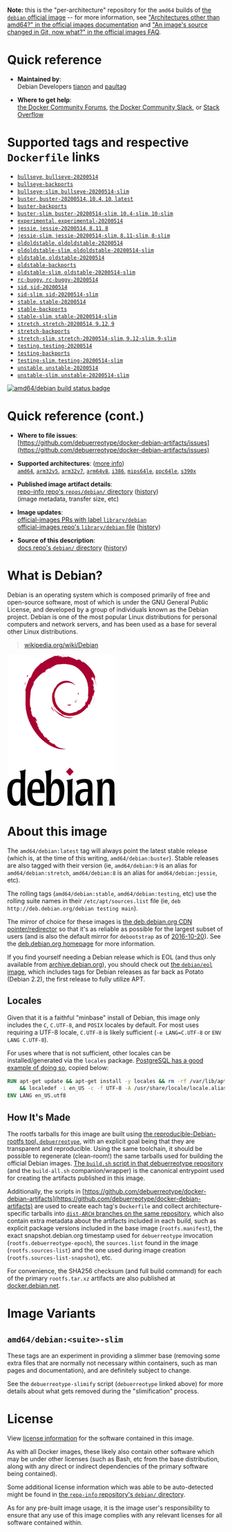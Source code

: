 <!--

********************************************************************************

WARNING:

    DO NOT EDIT "debian/README.md"

    IT IS AUTO-GENERATED

    (from the other files in "debian/" combined with a set of templates)

********************************************************************************

-->

**Note:** this is the "per-architecture" repository for the `amd64` builds of [the `debian` official image](https://hub.docker.com/_/debian) -- for more information, see ["Architectures other than amd64?" in the official images documentation](https://github.com/docker-library/official-images#architectures-other-than-amd64) and ["An image's source changed in Git, now what?" in the official images FAQ](https://github.com/docker-library/faq#an-images-source-changed-in-git-now-what).

# Quick reference

-	**Maintained by**:  
	Debian Developers [tianon](https://qa.debian.org/developer.php?login=tianon) and [paultag](https://qa.debian.org/developer.php?login=paultag)

-	**Where to get help**:  
	[the Docker Community Forums](https://forums.docker.com/), [the Docker Community Slack](http://dockr.ly/slack), or [Stack Overflow](https://stackoverflow.com/search?tab=newest&q=docker)

# Supported tags and respective `Dockerfile` links

-	[`bullseye`, `bullseye-20200514`](https://github.com/debuerreotype/docker-debian-artifacts/blob/18cb4d0418be1c80fb19141b69ac2e0600b2d601/bullseye/Dockerfile)
-	[`bullseye-backports`](https://github.com/debuerreotype/docker-debian-artifacts/blob/18cb4d0418be1c80fb19141b69ac2e0600b2d601/bullseye/backports/Dockerfile)
-	[`bullseye-slim`, `bullseye-20200514-slim`](https://github.com/debuerreotype/docker-debian-artifacts/blob/18cb4d0418be1c80fb19141b69ac2e0600b2d601/bullseye/slim/Dockerfile)
-	[`buster`, `buster-20200514`, `10.4`, `10`, `latest`](https://github.com/debuerreotype/docker-debian-artifacts/blob/18cb4d0418be1c80fb19141b69ac2e0600b2d601/buster/Dockerfile)
-	[`buster-backports`](https://github.com/debuerreotype/docker-debian-artifacts/blob/18cb4d0418be1c80fb19141b69ac2e0600b2d601/buster/backports/Dockerfile)
-	[`buster-slim`, `buster-20200514-slim`, `10.4-slim`, `10-slim`](https://github.com/debuerreotype/docker-debian-artifacts/blob/18cb4d0418be1c80fb19141b69ac2e0600b2d601/buster/slim/Dockerfile)
-	[`experimental`, `experimental-20200514`](https://github.com/debuerreotype/docker-debian-artifacts/blob/18cb4d0418be1c80fb19141b69ac2e0600b2d601/experimental/Dockerfile)
-	[`jessie`, `jessie-20200514`, `8.11`, `8`](https://github.com/debuerreotype/docker-debian-artifacts/blob/18cb4d0418be1c80fb19141b69ac2e0600b2d601/jessie/Dockerfile)
-	[`jessie-slim`, `jessie-20200514-slim`, `8.11-slim`, `8-slim`](https://github.com/debuerreotype/docker-debian-artifacts/blob/18cb4d0418be1c80fb19141b69ac2e0600b2d601/jessie/slim/Dockerfile)
-	[`oldoldstable`, `oldoldstable-20200514`](https://github.com/debuerreotype/docker-debian-artifacts/blob/18cb4d0418be1c80fb19141b69ac2e0600b2d601/oldoldstable/Dockerfile)
-	[`oldoldstable-slim`, `oldoldstable-20200514-slim`](https://github.com/debuerreotype/docker-debian-artifacts/blob/18cb4d0418be1c80fb19141b69ac2e0600b2d601/oldoldstable/slim/Dockerfile)
-	[`oldstable`, `oldstable-20200514`](https://github.com/debuerreotype/docker-debian-artifacts/blob/18cb4d0418be1c80fb19141b69ac2e0600b2d601/oldstable/Dockerfile)
-	[`oldstable-backports`](https://github.com/debuerreotype/docker-debian-artifacts/blob/18cb4d0418be1c80fb19141b69ac2e0600b2d601/oldstable/backports/Dockerfile)
-	[`oldstable-slim`, `oldstable-20200514-slim`](https://github.com/debuerreotype/docker-debian-artifacts/blob/18cb4d0418be1c80fb19141b69ac2e0600b2d601/oldstable/slim/Dockerfile)
-	[`rc-buggy`, `rc-buggy-20200514`](https://github.com/debuerreotype/docker-debian-artifacts/blob/18cb4d0418be1c80fb19141b69ac2e0600b2d601/rc-buggy/Dockerfile)
-	[`sid`, `sid-20200514`](https://github.com/debuerreotype/docker-debian-artifacts/blob/18cb4d0418be1c80fb19141b69ac2e0600b2d601/sid/Dockerfile)
-	[`sid-slim`, `sid-20200514-slim`](https://github.com/debuerreotype/docker-debian-artifacts/blob/18cb4d0418be1c80fb19141b69ac2e0600b2d601/sid/slim/Dockerfile)
-	[`stable`, `stable-20200514`](https://github.com/debuerreotype/docker-debian-artifacts/blob/18cb4d0418be1c80fb19141b69ac2e0600b2d601/stable/Dockerfile)
-	[`stable-backports`](https://github.com/debuerreotype/docker-debian-artifacts/blob/18cb4d0418be1c80fb19141b69ac2e0600b2d601/stable/backports/Dockerfile)
-	[`stable-slim`, `stable-20200514-slim`](https://github.com/debuerreotype/docker-debian-artifacts/blob/18cb4d0418be1c80fb19141b69ac2e0600b2d601/stable/slim/Dockerfile)
-	[`stretch`, `stretch-20200514`, `9.12`, `9`](https://github.com/debuerreotype/docker-debian-artifacts/blob/18cb4d0418be1c80fb19141b69ac2e0600b2d601/stretch/Dockerfile)
-	[`stretch-backports`](https://github.com/debuerreotype/docker-debian-artifacts/blob/18cb4d0418be1c80fb19141b69ac2e0600b2d601/stretch/backports/Dockerfile)
-	[`stretch-slim`, `stretch-20200514-slim`, `9.12-slim`, `9-slim`](https://github.com/debuerreotype/docker-debian-artifacts/blob/18cb4d0418be1c80fb19141b69ac2e0600b2d601/stretch/slim/Dockerfile)
-	[`testing`, `testing-20200514`](https://github.com/debuerreotype/docker-debian-artifacts/blob/18cb4d0418be1c80fb19141b69ac2e0600b2d601/testing/Dockerfile)
-	[`testing-backports`](https://github.com/debuerreotype/docker-debian-artifacts/blob/18cb4d0418be1c80fb19141b69ac2e0600b2d601/testing/backports/Dockerfile)
-	[`testing-slim`, `testing-20200514-slim`](https://github.com/debuerreotype/docker-debian-artifacts/blob/18cb4d0418be1c80fb19141b69ac2e0600b2d601/testing/slim/Dockerfile)
-	[`unstable`, `unstable-20200514`](https://github.com/debuerreotype/docker-debian-artifacts/blob/18cb4d0418be1c80fb19141b69ac2e0600b2d601/unstable/Dockerfile)
-	[`unstable-slim`, `unstable-20200514-slim`](https://github.com/debuerreotype/docker-debian-artifacts/blob/18cb4d0418be1c80fb19141b69ac2e0600b2d601/unstable/slim/Dockerfile)

[![amd64/debian build status badge](https://img.shields.io/jenkins/s/https/doi-janky.infosiftr.net/job/multiarch/job/amd64/job/debian.svg?label=amd64/debian%20%20build%20job)](https://doi-janky.infosiftr.net/job/multiarch/job/amd64/job/debian/)

# Quick reference (cont.)

-	**Where to file issues**:  
	[https://github.com/debuerreotype/docker-debian-artifacts/issues](https://github.com/debuerreotype/docker-debian-artifacts/issues)

-	**Supported architectures**: ([more info](https://github.com/docker-library/official-images#architectures-other-than-amd64))  
	[`amd64`](https://hub.docker.com/r/amd64/debian/), [`arm32v5`](https://hub.docker.com/r/arm32v5/debian/), [`arm32v7`](https://hub.docker.com/r/arm32v7/debian/), [`arm64v8`](https://hub.docker.com/r/arm64v8/debian/), [`i386`](https://hub.docker.com/r/i386/debian/), [`mips64le`](https://hub.docker.com/r/mips64le/debian/), [`ppc64le`](https://hub.docker.com/r/ppc64le/debian/), [`s390x`](https://hub.docker.com/r/s390x/debian/)

-	**Published image artifact details**:  
	[repo-info repo's `repos/debian/` directory](https://github.com/docker-library/repo-info/blob/master/repos/debian) ([history](https://github.com/docker-library/repo-info/commits/master/repos/debian))  
	(image metadata, transfer size, etc)

-	**Image updates**:  
	[official-images PRs with label `library/debian`](https://github.com/docker-library/official-images/pulls?q=label%3Alibrary%2Fdebian)  
	[official-images repo's `library/debian` file](https://github.com/docker-library/official-images/blob/master/library/debian) ([history](https://github.com/docker-library/official-images/commits/master/library/debian))

-	**Source of this description**:  
	[docs repo's `debian/` directory](https://github.com/docker-library/docs/tree/master/debian) ([history](https://github.com/docker-library/docs/commits/master/debian))

# What is Debian?

Debian is an operating system which is composed primarily of free and open-source software, most of which is under the GNU General Public License, and developed by a group of individuals known as the Debian project. Debian is one of the most popular Linux distributions for personal computers and network servers, and has been used as a base for several other Linux distributions.

> [wikipedia.org/wiki/Debian](https://en.wikipedia.org/wiki/Debian)

![logo](https://raw.githubusercontent.com/docker-library/docs/b449be7df57e9ed9086bb5821bfb5d6cdc5d67a4/debian/logo.png)

# About this image

The `amd64/debian:latest` tag will always point the latest stable release (which is, at the time of this writing, `amd64/debian:buster`). Stable releases are also tagged with their version (ie, `amd64/debian:9` is an alias for `amd64/debian:stretch`, `amd64/debian:8` is an alias for `amd64/debian:jessie`, etc).

The rolling tags (`amd64/debian:stable`, `amd64/debian:testing`, etc) use the rolling suite names in their `/etc/apt/sources.list` file (ie, `deb http://deb.debian.org/debian testing main`).

The mirror of choice for these images is [the deb.debian.org CDN pointer/redirector](https://deb.debian.org) so that it's as reliable as possible for the largest subset of users (and is also the default mirror for `debootstrap` as of [2016-10-20](https://anonscm.debian.org/cgit/d-i/debootstrap.git/commit/?id=9e8bc60ad1ccf3a25ce7890526b70059f3e770de)). See the [deb.debian.org homepage](https://deb.debian.org) for more information.

If you find yourself needing a Debian release which is EOL (and thus only available from [archive.debian.org](http://archive.debian.org)), you should check out [the `debian/eol` image](https://hub.docker.com/r/debian/eol/), which includes tags for Debian releases as far back as Potato (Debian 2.2), the first release to fully utilize APT.

## Locales

Given that it is a faithful "minbase" install of Debian, this image only includes the `C`, `C.UTF-8`, and `POSIX` locales by default. For most uses requiring a UTF-8 locale, `C.UTF-8` is likely sufficient (`-e LANG=C.UTF-8` or `ENV LANG C.UTF-8`).

For uses where that is not sufficient, other locales can be installed/generated via the `locales` package. [PostgreSQL has a good example of doing so](https://github.com/docker-library/postgres/blob/69bc540ecfffecce72d49fa7e4a46680350037f9/9.6/Dockerfile#L21-L24), copied below:

```dockerfile
RUN apt-get update && apt-get install -y locales && rm -rf /var/lib/apt/lists/* \
	&& localedef -i en_US -c -f UTF-8 -A /usr/share/locale/locale.alias en_US.UTF-8
ENV LANG en_US.utf8
```

## How It's Made

The rootfs tarballs for this image are built using [the reproducible-Debian-rootfs tool, `debuerreotype`](https://github.com/debuerreotype/debuerreotype), with an explicit goal being that they are transparent and reproducible. Using the same toolchain, it should be possible to regenerate (clean-room!) the same tarballs used for building the official Debian images. [The `build.sh` script in that debuerreotype repository](https://github.com/debuerreotype/debuerreotype/blob/master/build.sh) (and the `build-all.sh` companion/wrapper) is the canonical entrypoint used for creating the artifacts published in this image.

Additionally, the scripts in [https://github.com/debuerreotype/docker-debian-artifacts](https://github.com/debuerreotype/docker-debian-artifacts) are used to create each tag's `Dockerfile` and collect architecture-specific tarballs into [`dist-ARCH` branches on the same repository](https://github.com/debuerreotype/docker-debian-artifacts/branches), which also contain extra metadata about the artifacts included in each build, such as explicit package versions included in the base image (`rootfs.manifest`), the exact snapshot.debian.org timestamp used for `debuerreotype` invocation (`rootfs.debuerreotype-epoch`), the `sources.list` found in the image (`rootfs.sources-list`) and the one used during image creation (`rootfs.sources-list-snapshot`), etc.

For convenience, the SHA256 checksum (and full build command) for each of the primary `rootfs.tar.xz` artifacts are also published at [docker.debian.net](https://docker.debian.net/).

# Image Variants

## `amd64/debian:<suite>-slim`

These tags are an experiment in providing a slimmer base (removing some extra files that are normally not necessary within containers, such as man pages and documentation), and are definitely subject to change.

See the `debuerreotype-slimify` script (`debuerreotype` linked above) for more details about what gets removed during the "slimification" process.

# License

View [license information](https://www.debian.org/social_contract#guidelines) for the software contained in this image.

As with all Docker images, these likely also contain other software which may be under other licenses (such as Bash, etc from the base distribution, along with any direct or indirect dependencies of the primary software being contained).

Some additional license information which was able to be auto-detected might be found in [the `repo-info` repository's `debian/` directory](https://github.com/docker-library/repo-info/tree/master/repos/debian).

As for any pre-built image usage, it is the image user's responsibility to ensure that any use of this image complies with any relevant licenses for all software contained within.

